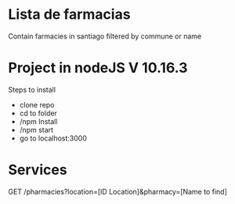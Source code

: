 # Lista de farmacias
Contain farmacies in santiago filtered by commune or name

# Project in nodeJS V 10.16.3
Steps to install
- clone repo
- cd to folder
- /npm Install
- /npm start
- go to localhost:3000

# Services
GET /pharmacies?location=[ID Location]&pharmacy=[Name to find]
